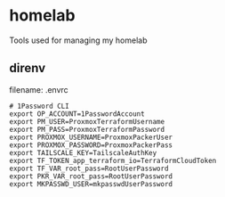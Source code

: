 # homelab

Tools used for managing my homelab

## direnv

filename: .envrc

```shell
# 1Password CLI
export OP_ACCOUNT=1PasswordAccount
export PM_USER=ProxmoxTerraformUsername
export PM_PASS=ProxmoxTerraformPassword
export PROXMOX_USERNAME=ProxmoxPackerUser
export PROXMOX_PASSWORD=ProxmoxPackerPass
export TAILSCALE_KEY=TailscaleAuthKey
export TF_TOKEN_app_terraform_io=TerraformCloudToken
export TF_VAR_root_pass=RootUserPassword
export PKR_VAR_root_pass=RootUserPassword
export MKPASSWD_USER=mkpasswdUserPassword
```
